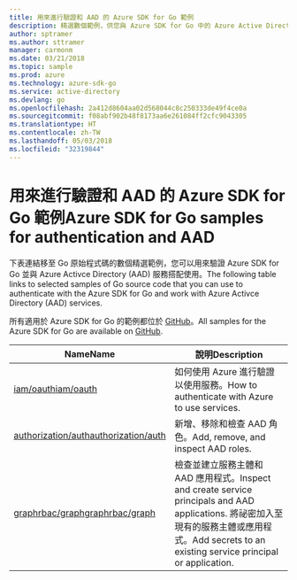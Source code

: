 ```yaml
---
title: 用來進行驗證和 AAD 的 Azure SDK for Go 範例
description: 精選數個範例，供您與 Azure SDK for Go 中的 Azure Active Directory (AAD) 和驗證搭配使用。
author: sptramer
ms.author: sttramer
manager: carmonm
ms.date: 03/21/2018
ms.topic: sample
ms.prod: azure
ms.technology: azure-sdk-go
ms.service: active-directory
ms.devlang: go
ms.openlocfilehash: 2a412d8604aa02d568044c8c250333de49f4ce0a
ms.sourcegitcommit: f08abf902b48f8173aa6e261084ff2cfc9043305
ms.translationtype: HT
ms.contentlocale: zh-TW
ms.lasthandoff: 05/03/2018
ms.locfileid: "32319844"
---
```

# <a name="azure-sdk-for-go-samples-for-authentication-and-aad"></a><span data-ttu-id="acebb-103">用來進行驗證和 AAD 的 Azure SDK for Go 範例</span><span class="sxs-lookup"><span data-stu-id="acebb-103">Azure SDK for Go samples for authentication and AAD</span></span>

<span data-ttu-id="acebb-104">下表連結移至 Go 原始程式碼的數個精選範例，您可以用來驗證 Azure SDK for Go 並與 Azure Activce Directory (AAD) 服務搭配使用。</span><span class="sxs-lookup"><span data-stu-id="acebb-104">The following table links to selected samples of Go source code that you can use to authenticate with the Azure SDK for Go and work with Azure Activce Directory (AAD) services.</span></span> 

<span data-ttu-id="acebb-105">所有適用於 Azure SDK for Go 的範例都位於 [GitHub](https://github.com/Azure-Samples/azure-sdk-for-go-samples)。</span><span class="sxs-lookup"><span data-stu-id="acebb-105">All samples for the Azure SDK for Go are available on [GitHub](https://github.com/Azure-Samples/azure-sdk-for-go-samples).</span></span>

| <span data-ttu-id="acebb-106">Name</span><span class="sxs-lookup"><span data-stu-id="acebb-106">Name</span></span> | <span data-ttu-id="acebb-107">說明</span><span class="sxs-lookup"><span data-stu-id="acebb-107">Description</span></span> |
|------|-------------|
| [<span data-ttu-id="acebb-108">iam/oauth</span><span class="sxs-lookup"><span data-stu-id="acebb-108">iam/oauth</span></span>](https://github.com/Azure-Samples/azure-sdk-for-go-samples/blob/master/iam/oauth.go) | <span data-ttu-id="acebb-109">如何使用 Azure 進行驗證以使用服務。</span><span class="sxs-lookup"><span data-stu-id="acebb-109">How to authenticate with Azure to use services.</span></span> |
| [<span data-ttu-id="acebb-110">authorization/auth</span><span class="sxs-lookup"><span data-stu-id="acebb-110">authorization/auth</span></span>](https://github.com/Azure-Samples/azure-sdk-for-go-samples/blob/master/authorization/auth.go) | <span data-ttu-id="acebb-111">新增、移除和檢查 AAD 角色。</span><span class="sxs-lookup"><span data-stu-id="acebb-111">Add, remove, and inspect AAD roles.</span></span> |
| [<span data-ttu-id="acebb-112">graphrbac/graph</span><span class="sxs-lookup"><span data-stu-id="acebb-112">graphrbac/graph</span></span>](https://github.com/Azure-Samples/azure-sdk-for-go-samples/blob/master/graphrbac/graph.go) | <span data-ttu-id="acebb-113">檢查並建立服務主體和 AAD 應用程式。</span><span class="sxs-lookup"><span data-stu-id="acebb-113">Inspect and create service principals and AAD applications.</span></span> <span data-ttu-id="acebb-114">將祕密加入至現有的服務主體或應用程式。</span><span class="sxs-lookup"><span data-stu-id="acebb-114">Add secrets to an existing service principal or application.</span></span> |
